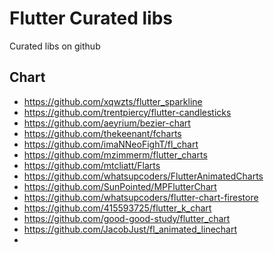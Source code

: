 # Flutter Curated libs 
Curated libs on github

## Chart
- https://github.com/xqwzts/flutter_sparkline
- https://github.com/trentpiercy/flutter-candlesticks
- https://github.com/aeyrium/bezier-chart
- https://github.com/thekeenant/fcharts
- https://github.com/imaNNeoFighT/fl_chart
- https://github.com/mzimmerm/flutter_charts
- https://github.com/mtcliatt/Flarts
- https://github.com/whatsupcoders/FlutterAnimatedCharts
- https://github.com/SunPointed/MPFlutterChart
- https://github.com/whatsupcoders/flutter-chart-firestore
- https://github.com/415593725/flutter_k_chart
- https://github.com/good-good-study/flutter_chart
- https://github.com/JacobJust/fl_animated_linechart
- 
